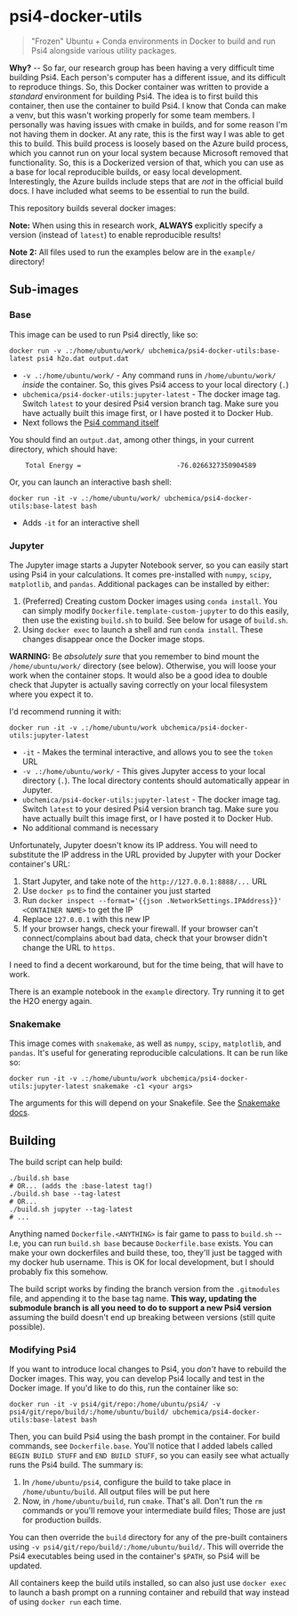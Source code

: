 # psi4-docker-utils
> "Frozen" Ubuntu + Conda environments in Docker to build and run Psi4 alongside various utility packages.

**Why?** -- So far, our research group has been having a very difficult time building Psi4. Each person's computer
has a different issue, and its difficult to reproduce things. So, this Docker container was written to provide a
*standard* environment for building Psi4. The idea is to first build this container, then use the container to build
Psi4. I know that Conda can make a venv, but this wasn't working properly for some team members. I personally was
having issues with cmake in builds, and for some reason I'm not having them in docker. At any rate, this is the first
way I was able to get this to build. This build process is loosely based on the Azure build process, which you cannot
run on your local system because Microsoft removed that functionality. So, this is a Dockerized version of that, which
you can use as a base for local reproducible builds, or easy local development. Interestingly, the Azure builds
include steps that are *not* in the official build docs. I have included what seems to be essential to run the build.

This repository builds several docker images:

**Note:** When using this in research work, **ALWAYS** explicitly specify a version (instead of `latest`) to enable
reproducible results!

**Note 2:** All files used to run the examples below are in the `example/` directory!

## Sub-images
### Base

This image can be used to run Psi4 directly, like so:

```
docker run -v .:/home/ubuntu/work/ ubchemica/psi4-docker-utils:base-latest psi4 h2o.dat output.dat
```
* `-v .:/home/ubuntu/work/` - Any command runs in `/home/ubuntu/work/` *inside* the container. So, this gives Psi4
access to your local directory (`.`)
* `ubchemica/psi4-docker-utils:jupyter-latest` - The docker image tag. Switch `latest` to your desired Psi4 version
branch tag. Make sure you have actually built this image first, or I have posted it to Docker Hub.
* Next follows the [Psi4 command itself](https://psicode.org/psi4manual/master/tutorial.html)

You should find an `output.dat`, among other things, in your current directory, which should have:
```
    Total Energy =                        -76.0266327350904589
```

Or, you can launch an interactive bash shell:

```
docker run -it -v .:/home/ubuntu/work/ ubchemica/psi4-docker-utils:base-latest bash
```

* Adds `-it` for an interactive shell

### Jupyter

The Jupyter image starts a Jupyter Notebook server, so you can easily start using Psi4 in your calculations. It comes
pre-installed with `numpy`, `scipy`, `matplotlib`, and `pandas`. Additional packages can be installed by either:
1. (Preferred) Creating custom Docker images using `conda install`. You can simply modify
`Dockerfile.template-custom-jupyter` to do this easily, then use the existing `build.sh` to build. See below for usage
of `build.sh`.
2. Using `docker exec` to launch a shell and run `conda install`. These changes disappear once the Docker image stops.

**WARNING:** Be *absolutely sure* that you remember to bind mount the `/home/ubuntu/work/` directory (see below).
Otherwise, you will loose your work when the container stops. It would also be a good idea to double check that Jupyter
is actually saving correctly on your local filesystem where you expect it to.

I'd recommend running it with:
```
docker run -it -v .:/home/ubuntu/work ubchemica/psi4-docker-utils:jupyter-latest
```
* `-it` - Makes the terminal interactive, and allows you to see the `token` URL
* `-v .:/home/ubuntu/work/` - This gives Jupyter access to your local directory (`.`). The local directory contents
should automatically appear in Jupyter.
* `ubchemica/psi4-docker-utils:jupyter-latest` - The docker image tag. Switch `latest` to your desired Psi4 version
branch tag. Make sure you have actually built this image first, or I have posted it to Docker Hub.
* No additional command is necessary

Unfortunately, Jupyter doesn't know its IP address. You will need to substitute the IP address in the URL provided by
Jupyter with your Docker container's URL:
1. Start Jupyter, and take note of the `http://127.0.0.1:8888/...` URL
2. Use `docker ps` to find the container you just started
3. Run `docker inspect --format='{{json .NetworkSettings.IPAddress}}' <CONTAINER NAME>` to get the IP
4. Replace `127.0.0.1` with this new IP
5. If your browser hangs, check your firewall. If your browser can't connect/complains about bad data, check that your
browser didn't change the URL to `https`.

I need to find a decent workaround, but for the time being, that will have to work.

There is an example notebook in the `example` directory. Try running it to get the H2O energy again.

### Snakemake
This image comes with `snakemake`, as well as `numpy`, `scipy`, `matplotlib`, and `pandas`. It's useful for generating
reproducible calculations. It can be run like so:
```
docker run -it -v .:/home/ubuntu/work ubchemica/psi4-docker-utils:jupyter-latest snakemake -c1 <your args>
```
The arguments for this will depend on your Snakefile. See the [Snakemake docs](https://snakemake.readthedocs.io/en/stable/).

## Building

The build script can help build:
```
./build.sh base
# OR... (adds the :base-latest tag!)
./build.sh base --tag-latest
# OR...
./build.sh jupyter --tag-latest
# ...
```

Anything named `Dockerfile.<ANYTHING>` is fair game to pass to `build.sh` -- I.e, you can run `build.sh base` because
`Dockerfile.base` exists. You can make your own dockerfiles and build these, too, they'll just be tagged with my docker
hub username. This is OK for local development, but I should probably fix this somehow.

The build script works by finding the branch version from the `.gitmodules` file, and appending it to the base tag name.
**This way, updating the submodule branch is all you need to do to support a new Psi4 version** assuming the build
doesn't end up breaking between versions (still quite possible).

### Modifying Psi4
If you want to introduce local changes to Psi4, you *don't* have to rebuild the Docker images. This way, you can develop
Psi4 locally and test in the Docker image. If you'd like to do this, run the container like so:
```
docker run -it -v psi4/git/repo:/home/ubuntu/psi4/ -v psi4/git/repo/build/:/home/ubuntu/build/ ubchemica/psi4-docker-utils:base-latest bash
```
Then, you can build Psi4 using the bash prompt in the container. For build commands, see `Dockerfile.base`. You'll
notice that I added labels called `BEGIN BUILD STUFF` and `END BUILD STUFF`, so you can easily see what actually runs
the Psi4 build. The summary is:
1. In `/home/ubuntu/psi4`, configure the build to take place in `/home/ubuntu/build`. All output files will be put here
2. Now, in `/home/ubuntu/build`, run `cmake`. That's all. Don't run the `rm` commands or you'll remove your intermediate
build files; Those are just for production builds.

You can then override the `build` directory for any of the pre-built containers using
`-v psi4/git/repo/build/:/home/ubuntu/build/`. This will override the Psi4 executables being used in the container's
`$PATH`, so Psi4 will be updated.

All containers keep the build utils installed, so can also just use `docker exec` to launch a bash prompt on a running
container and rebuild that way instead of using `docker run` each time.

